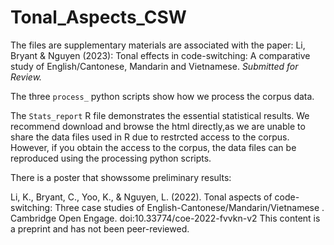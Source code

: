 # Tonal_Aspects_CSW

The files are supplementary materials are associated with the paper: Li, Bryant & Nguyen (2023): Tonal effects in code-switching: A  comparative study of English/Cantonese, Mandarin and Vietnamese. *Submitted for Review.*

The three `process_` python scripts show how we process the corpus data. 

The `Stats_report` R file demonstrates the essential statistical results. We recommend download and browse the html directly,as we are unable to share the data files used in R due to restrcted access to the corpus. However, if you obtain the access to the corpus, the data files can be reproduced using the processing python scripts.

There is a poster that showssome preliminary results: 

Li, K., Bryant, C., Yoo, K., & Nguyen, L. (2022). Tonal aspects of code-switching: Three case studies of English-Cantonese/Mandarin/Vietnamese . Cambridge Open Engage. doi:10.33774/coe-2022-fvvkn-v2 This content is a preprint and has not been peer-reviewed.
